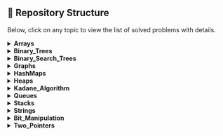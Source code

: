 ## 📁 Repository Structure

Below, click on any topic to view the list of solved problems with details.

<details>
<summary><strong>Arrays</strong></summary>

| Title | Link | Platform | Time | Space |
|---|---|---|---|---|
| Lucky Number in a Matrix | [Link](https://leetcode.com/problems/lucky-numbers-in-a-matrix/) | LeetCode | O(m * n) | O(m + n) |
| Subsets II | [Link](https://leetcode.com/problems/subsets-ii/) | LeetCode | O(n^2 log n) | O(n^2) |
| Broken Calculator | [Link](https://leetcode.com/problems/broken-calculator/) | LeetCode | O(log(target/startValue)) | O(1) |
| Maximum Ice Cream Bars | [Link](https://leetcode.com/problems/maximum-ice-cream-bars/description/) | LeetCode | O(n log n) | O(1) |
| Non-overlapping Intervals | [Link](https://leetcode.com/problems/non-overlapping-intervals/) | LeetCode | O(n log n) | O(1) |
| Combinations | [Link](https://leetcode.com/problems/combinations/) | LeetCode | O(n! / (k! * (n - k)!)) | O(k) |
| Happy Number | [Link](https://leetcode.com/problems/happy-number/) | LeetCode | O(log n) | O(1) |
| Merge Intervals | [Link](https://leetcode.com/problems/merge-intervals/) | LeetCode | O(n log n) | O(n) |
| Merge Sorted Array | [Link](https://leetcode.com/problems/merge-sorted-array/) | LeetCode | O((m + n) log(m + n)) | O(1) |
| Minimum Add to Make Parentheses Valid | [Link](https://leetcode.com/problems/minimum-add-to-make-parentheses-valid/) | LeetCode | O(n) | O(n) |
| Height Checker | [Link](https://leetcode.com/problems/height-checker/) | LeetCode | O(n log n) | O(n) |
| Maximum Element After Decrementing And Rearranging | [Link](https://leetcode.com/problems/maximum-element-after-decreasing-and-rearranging/) | LeetCode | O(n log n) | O(1) |
| Check If N and Its Double Exist | [Link](https://leetcode.com/problems/check-if-n-and-its-double-exist/) | LeetCode | O(n^2) | O(1) |
| Palindrome Number | [Link](https://leetcode.com/problems/palindrome-number/) | LeetCode | O(log n) | O(1) |
| Combination Sum | [Link](https://leetcode.com/problems/combination-sum/) | LeetCode | O(2^n) | O(k) |
| Majority Element | [Link](https://leetcode.com/problems/majority-element/) | LeetCode | O(n) | O(1) |
| Buy and Sell Stock | [Link](https://leetcode.com/problems/best-time-to-buy-and-sell-stock/) | LeetCode | O(n) | O(1) |

</details>

<details>
<summary><strong>Binary_Trees</strong></summary>

_No problems yet._

</details>

<details>
<summary><strong>Binary_Search_Trees</strong></summary>

_No problems yet._

</details>

<details>
<summary><strong>Graphs</strong></summary>

_No problems yet._

</details>

<details>
<summary><strong>HashMaps</strong></summary>

_No problems yet._

</details>

<details>
<summary><strong>Heaps</strong></summary>

| Title | Link | Platform | Time | Space |
|---|---|---|---|---|
| Last Stone Weight | [Link](https://leetcode.com/problems/last-stone-weight/description/) | LeetCode | O(N log N) | O(N) for the priority queue |
| Top K Frequent Elements | [Link](https://leetcode.com/problems/top-k-frequent-elements/description/) | LeetCode | O(N log K) | O(K) for the priority queue |
| Take Gifts From the Richest Pile | [Link](https://leetcode.com/problems/take-gifts-from-the-richest-pile/) | LeetCode | O(k log N) where N is the number of gifts | O(N) for the priority queue |

</details>

<details>
<summary><strong>Kadane_Algorithm</strong></summary>

| Title | Link | Platform | Time | Space |
|---|---|---|---|---|
| Maximum Sum Circular Subarray | [Link](https://leetcode.com/problems/maximum-sum-circular-subarray/) | LeetCode | O(n) | O(1) |

</details>

<details>
<summary><strong>Queues</strong></summary>

| Title | Link | Platform | Time | Space |
|---|---|---|---|---|
| Implement Stack using Queues | [Link](https://leetcode.com/problems/implement-stack-using-queues/) | LeetCode |  |  |

</details>

<details>
<summary><strong>Stacks</strong></summary>

_No problems yet._

</details>

<details>
<summary><strong>Strings</strong></summary>

| Title | Link | Platform | Time | Space |
|---|---|---|---|---|
| Kth Character in String Game I | [Link](https://leetcode.com/problems/find-the-k-th-character-in-string-game-i) | LeetCode |  |  |
| Break a Palindrome | [Link](https://leetcode.com/problems/break-a-palindrome/) | LeetCode | O(n) | O(n) |
| Valid Word | [Link](https://leetcode.com/problems/valid-word/) | LeetCode |  |  |
| Palindrome Partioning | [Link](https://leetcode.com/problems/palindrome-partitioning/) | LeetCode |  |  |
| Letter Combinations of Phone Number | [Link](https://leetcode.com/problems/letter-combinations-of-a-phone-number/) | LeetCode |  |  |
| : Isomorphic Strings | [Link](https://leetcode.com/problems/isomorphic-strings/) | LeetCode |  |  |

</details>

<details>
<summary><strong>Bit_Manipulation</strong></summary>

| Title | Link | Platform | Time | Space |
|---|---|---|---|---|
| Power of Two | [Link](https://leetcode.com/problems/power-of-two/) | LeetCode | O(1) | O(1) |
| Max Consecutive Ones | [Link](https://leetcode.com/problems/max-consecutive-ones/) | LeetCode |  |  |
| Counting Bits | [Link](https://leetcode.com/problems/counting-bits/) | LeetCode | O(n) | O(n) |
| Minimum Bit Flips to Convert Number | [Link](https://leetcode.com/problems/minimum-bit-flips-to-convert-number/) | LeetCode |  |  |
| Single Number | [Link](https://leetcode.com/problems/single-number/) | LeetCode | O(n) | O(1) |
| Add Binary | [Link](https://leetcode.com/problems/add-binary/) | LeetCode |  |  |
| Number of 1 Bits | [Link](https://leetcode.com/problems/number-of-1-bits/) | LeetCode | O(log n) | O(1) |

</details>

<details>
<summary><strong>Two_Pointers</strong></summary>

| Title | Link | Platform | Time | Space |
|---|---|---|---|---|
| Valid Palindrome | [Link](https://leetcode.com/problems/valid-palindrome/) | LeetCode |  |  |
| Bag of Tokens | [Link](https://leetcode.com/problems/bag-of-tokens/) | LeetCode | O(n log n) | O(1) |
| : Longest Substring Without Repeating Characters | [Link](https://leetcode.com/problems/longest-substring-without-repeating-characters) | LeetCode |  |  |
| : Number of Substrings Containing All Three Characters | [Link](https://leetcode.com/problems/number-of-substrings-containing-all-three-characters/) | LeetCode |  |  |
| Minimum Size Subarray Sum | [Link](https://leetcode.com/problems/minimum-size-subarray-sum/) | LeetCode |  |  |
| Longest Consecutive Sequence | [Link](https://leetcode.com/problems/longest-consecutive-sequence/) | LeetCode |  |  |
| Length of Longest Subarray with at most K Frequency | [Link](https://leetcode.com/problems/length-of-longest-subarray-with-at-most-k-frequency) | LeetCode |  |  |
| Subarray Product Less Than K | [Link](https://leetcode.com/problems/subarray-product-less-than-k/) | LeetCode |  |  |
| Two Sum II - Input array is sorted | [Link](https://leetcode.com/problems/two-sum-ii-input-array-is-sorted) | LeetCode | O(n) | O(1) |
| Boats to Save People | [Link](https://leetcode.com/problems/boats-to-save-people/) | LeetCode | O(n log n) | O(1) |
| Koko Eating Bananas | [Link](https://leetcode.com/problems/koko-eating-bananas/) | LeetCode |  |  |
| Minimum Number of Days to Make m Bouquets | [Link](https://leetcode.com/problems/minimum-number-of-days-to-make-m-bouquets/) | LeetCode |  |  |

</details>
